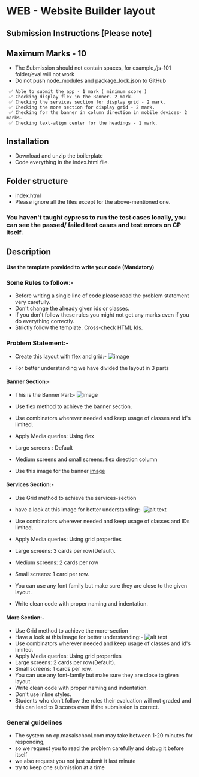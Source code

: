 # WEB - Website Builder layout

## Submission Instructions [Please note]

## Maximum Marks - 10

- The Submission should not contain spaces, for example,/js-101 folder/eval will not work
- Do not push node_modules and package_lock.json to GitHub

```
 ✅ Able to submit the app - 1 mark ( minimum score )
 ✅ Checking display flex in the Banner- 2 mark.
 ✅ Checking the services section for display grid - 2 mark.
 ✅ Checking the more section for display grid - 2 mark.
 ✅ Checking for the banner in column direction in mobile devices- 2 marks.
 ✅ Checking text-align center for the headings - 1 mark.
```

## Installation

- Download and unzip the boilerplate
- Code everything in the index.html file.

## Folder structure

- index.html
- Please ignore all the files except for the above-mentioned one.

### You haven't taught cypress to run the test cases locally, you can see the passed/ failed test cases and test errors on CP itself.

## Description

#### Use the template provided to write your code (Mandatory)

### Some Rules to follow:-

- Before writing a single line of code please read the problem statement very carefully.
- Don't change the already given ids or classes.
- If you don't follow these rules you might not get any marks even if you do everything correctly.
- Strictly follow the template. Cross-check HTML Ids.

### Problem Statement:-

- Create this layout with flex and grid:- ![image](https://masai-course.s3.ap-south-1.amazonaws.com/editor/uploads/2022-11-16/screencapture-127-0-0-1-5500-index-html-2022-11-16-12_23_54_574957.png)

- For better understanding we have divided the layout in 3 parts

#### Banner Section:-

- This is the Banner Part:- ![image](https://masai-course.s3.ap-south-1.amazonaws.com/editor/uploads/2022-11-16/Screenshot%202022-11-16%20at%2012.56.35%20PM_202887.png)
- Use flex method to achieve the banner section.
- Use combinators wherever needed and keep usage of classes and id's limited.
- Apply Media queries: Using flex
- Large screens : Default
- Medium screens and small screens: flex direction column

- Use this image for the banner
  [image](https://masai-course.s3.ap-south-1.amazonaws.com/editor/uploads/2022-11-16/Screenshot%202022-07-28%20at%2010.41.35%20AM_137675.png)

#### Services Section:-

- Use Grid method to achieve the services-section
- have a look at this image for better understanding:-
  ![alt text](https://masai-course.s3.ap-south-1.amazonaws.com/editor/uploads/2022-11-16/Screenshot%202022-11-16%20at%2012.59.05%20PM_993108.png)

- Use combinators wherever needed and keep usage of classes and IDs limited.
- Apply Media queries: Using grid properties
- Large screens: 3 cards per row(Default).
- Medium screens: 2 cards per row
- Small screens: 1 card per row.
- You can use any font family but make sure they are close to the given layout.
- Write clean code with proper naming and indentation.

#### More Section:-

- Use Grid method to achieve the more-section
- Have a look at this image for better understanding:-
  ![alt text](https://masai-course.s3.ap-south-1.amazonaws.com/editor/uploads/2022-11-16/Screenshot%202022-11-16%20at%201.01.40%20PM_305304.png)
- Use combinators wherever needed and keep usage of classes and id's limited.
- Apply Media queries: Using grid properties
- Large screens: 2 cards per row(Default).
- Small screens: 1 cards per row.
- You can use any font-family but make sure they are close to given layout.
- Write clean code with proper naming and indentation.
- Don't use inline styles.
- Students who don't follow the rules their evaluation will not graded and this can lead to 0 scores even if the submission is correct.

### General guidelines

- The system on cp.masaischool.com may take between 1-20 minutes for responding,
- so we request you to read the problem carefully and debug it before itself
- we also request you not just submit it last minute
- try to keep one submission at a time
